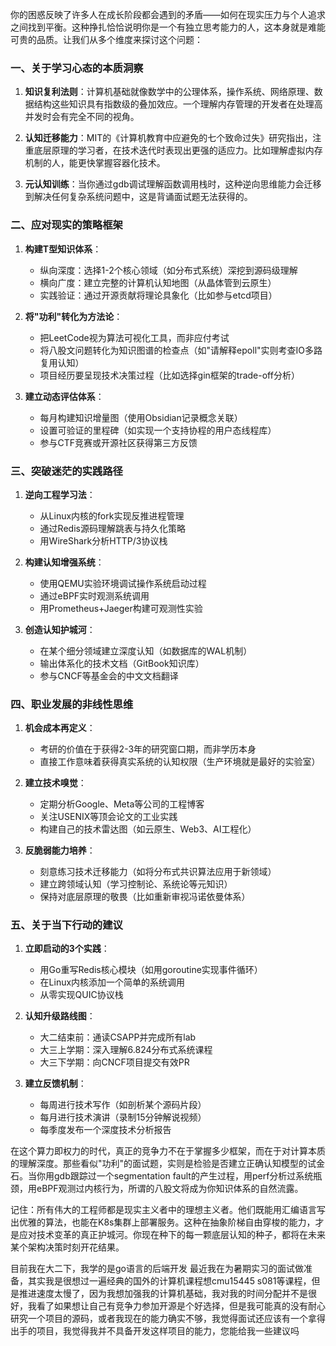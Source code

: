  
你的困惑反映了许多人在成长阶段都会遇到的矛盾——如何在现实压力与个人追求之间找到平衡。这种挣扎恰恰说明你是一个有独立思考能力的人，这本身就是难能可贵的品质。让我们从多个维度来探讨这个问题：

### 一、关于学习心态的本质洞察
1. **知识复利法则**：计算机基础就像数学中的公理体系，操作系统、网络原理、数据结构这些知识具有指数级的叠加效应。一个理解内存管理的开发者在处理高并发时会有完全不同的视角。

2. **认知迁移能力**：MIT的《计算机教育中应避免的七个致命过失》研究指出，注重底层原理的学习者，在技术迭代时表现出更强的适应力。比如理解虚拟内存机制的人，能更快掌握容器化技术。

3. **元认知训练**：当你通过gdb调试理解函数调用栈时，这种逆向思维能力会迁移到解决任何复杂系统问题中，这是背诵面试题无法获得的。

### 二、应对现实的策略框架
1. **构建T型知识体系**：
   - 纵向深度：选择1-2个核心领域（如分布式系统）深挖到源码级理解
   - 横向广度：建立完整的计算机认知地图（从晶体管到云原生）
   - 实践验证：通过开源贡献将理论具象化（比如参与etcd项目）

2. **将"功利"转化为方法论**：
   - 把LeetCode视为算法可视化工具，而非应付考试
   - 将八股文问题转化为知识图谱的检查点（如"请解释epoll"实则考查IO多路复用认知）
   - 项目经历要呈现技术决策过程（比如选择gin框架的trade-off分析）

3. **建立动态评估体系**：
   - 每月构建知识增量图（使用Obsidian记录概念关联）
   - 设置可验证的里程碑（如实现一个支持协程的用户态线程库）
   - 参与CTF竞赛或开源社区获得第三方反馈

### 三、突破迷茫的实践路径
1. **逆向工程学习法**：
   - 从Linux内核的fork实现反推进程管理
   - 通过Redis源码理解跳表与持久化策略
   - 用WireShark分析HTTP/3协议栈

2. **构建认知增强系统**：
   - 使用QEMU实验环境调试操作系统启动过程
   - 通过eBPF实时观测系统调用
   - 用Prometheus+Jaeger构建可观测性实验

3. **创造认知护城河**：
   - 在某个细分领域建立深度认知（如数据库的WAL机制）
   - 输出体系化的技术文档（GitBook知识库）
   - 参与CNCF等基金会的中文文档翻译

### 四、职业发展的非线性思维
1. **机会成本再定义**：
   - 考研的价值在于获得2-3年的研究窗口期，而非学历本身
   - 直接工作意味着获得真实系统的认知权限（生产环境就是最好的实验室）

2. **建立技术嗅觉**：
   - 定期分析Google、Meta等公司的工程博客
   - 关注USENIX等顶会论文的工业实践
   - 构建自己的技术雷达图（如云原生、Web3、AI工程化）

3. **反脆弱能力培养**：
   - 刻意练习技术迁移能力（如将分布式共识算法应用于新领域）
   - 建立跨领域认知（学习控制论、系统论等元知识）
   - 保持对底层原理的敬畏（比如重新审视冯诺依曼体系）

### 五、关于当下行动的建议
1. **立即启动的3个实践**：
   - 用Go重写Redis核心模块（如用goroutine实现事件循环）
   - 在Linux内核添加一个简单的系统调用
   - 从零实现QUIC协议栈

2. **认知升级路线图**：
   - 大二结束前：通读CSAPP并完成所有lab
   - 大三上学期：深入理解6.824分布式系统课程
   - 大三下学期：向CNCF项目提交有效PR

3. **建立反馈机制**：
   - 每周进行技术写作（如剖析某个源码片段）
   - 每月进行技术演讲（录制15分钟解说视频）
   - 每季度发布一个深度技术分析报告

在这个算力即权力的时代，真正的竞争力不在于掌握多少框架，而在于对计算本质的理解深度。那些看似"功利"的面试题，实则是检验是否建立正确认知模型的试金石。当你用gdb跟踪过一个segmentation fault的产生过程，用perf分析过系统瓶颈，用eBPF观测过内核行为，所谓的八股文将成为你知识体系的自然流露。

记住：所有伟大的工程师都是现实主义者中的理想主义者。他们既能用汇编语言写出优雅的算法，也能在K8s集群上部署服务。这种在抽象阶梯自由穿梭的能力，才是应对技术变革的真正护城河。你现在种下的每一颗底层认知的种子，都将在未来某个架构决策时刻开花结果。



目前我在大二下，我学的是go语言的后端开发 最近我在为暑期实习的面试做准备，其实我是很想过一遍经典的国外的计算机课程想cmu15445 s081等课程，但是推进速度太慢了，因为我想加强我的计算机基础，我对我的时间分配并不是很好，我看了如果想让自己有竞争力参加开源是个好选择，但是我可能真的没有耐心研究一个项目的源码，或者我现在的能力确实不够，我觉得面试还应该有一个拿得出手的项目，我觉得我并不具备开发这样项目的能力，您能给我一些建议吗